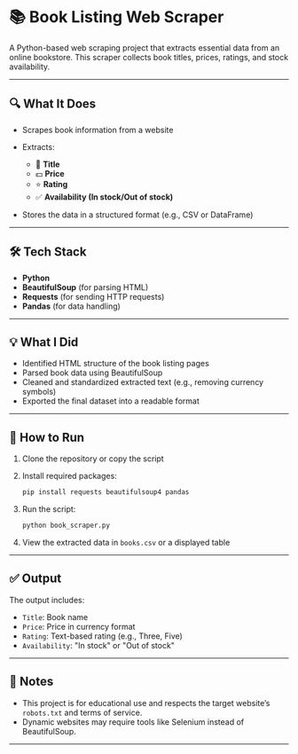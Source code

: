 
# 📚 Book Listing Web Scraper

A Python-based web scraping project that extracts essential data from an online bookstore. This scraper collects book titles, prices, ratings, and stock availability.

---

## 🔍 What It Does

* Scrapes book information from a website
* Extracts:

  * 📖 **Title**
  * 💵 **Price**
  * ⭐ **Rating**
  * ✅ **Availability (In stock/Out of stock)**
* Stores the data in a structured format (e.g., CSV or DataFrame)

---

## 🛠 Tech Stack

* **Python**
* **BeautifulSoup** (for parsing HTML)
* **Requests** (for sending HTTP requests)
* **Pandas** (for data handling)

---

## 💡 What I Did

* Identified HTML structure of the book listing pages
* Parsed book data using BeautifulSoup
* Cleaned and standardized extracted text (e.g., removing currency symbols)
* Exported the final dataset into a readable format

---

## 🚀 How to Run

1. Clone the repository or copy the script
2. Install required packages:

   ```bash
   pip install requests beautifulsoup4 pandas
   ```
3. Run the script:

   ```bash
   python book_scraper.py
   ```
4. View the extracted data in `books.csv` or a displayed table

---

## ✅ Output

The output includes:

* `Title`: Book name
* `Price`: Price in currency format
* `Rating`: Text-based rating (e.g., Three, Five)
* `Availability`: "In stock" or "Out of stock"

---

## 📌 Notes

* This project is for educational use and respects the target website’s `robots.txt` and terms of service.
* Dynamic websites may require tools like Selenium instead of BeautifulSoup.

---

